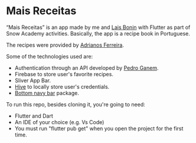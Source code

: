 # Mais Receitas

“Mais Receitas” is an app made by me and [Lais Bonin](https://github.com/LaisBonin) with Flutter as part of Snow Academy activities. Basically, the app is a recipe book in Portuguese. 

The recipes were provided by [Adrianos Ferreira](https://github.com/adrianosferreira/afrodite.json). 

Some of the technologies used are: 

* Authentication through an API developed by [Pedro Ganem](https://github.com/pedrocganem).
* Firebase to store user's favorite recipes.
* Sliver App Bar.
* [Hive](https://docs.hivedb.dev/#/) to locally store user's credentials.
* [Bottom navy bar](https://pub.dev/packages/bottom_navy_bar) package.

To run this repo, besides cloning it, you're going to need:
* Flutter and Dart
* An IDE of your choice (e.g. Vs Code)
* You must run "flutter pub get" when you open the project for the first time.

